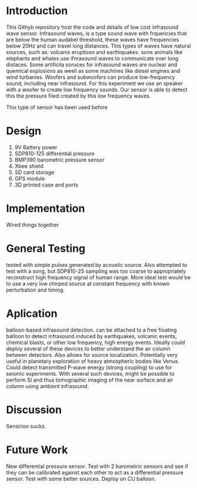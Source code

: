# Introduction
This Githyb repository host the code and details of low cost infrasound wave sensor. Infrasound waves, is a type sound wave with frquencies that are below the human audabel threshold, these waves have frequencies below 20Hz and can travel long distances. This types of waves have natural sources, such as: volcanix eruptiosn and earthiquakes. sone animals like elephants  and whales use ifnrasound waves to communicate over long distaces. Some artificila soruces for infrasound waves are nuclear and quemical explosions as weell as some machines like diesel engines and wind turbanies. Woofers and subwoofers can produce low-frequency sound, including near infrasound. For this experiment we use an speaker with a woofer to create low frequency sounds. Our sensor is able to detect this the pressure filed created by this low frequency  waves. 

This type of sensor has been used before 

# Design 
1. 9V Battery power 
2. SDP810-125 differential pressure 
3. BMP390 barometric pressure sensor 
4. Xbee shield 
5. SD card storage 
6. GPS module 
7. 3D printed case and ports 


# Implementation 
Wired things together 

# General Testing 
tested with simple pulses generated by acoustic source. Also attempted to test with a song, but SDP810-25 sampling was too coarse to appropriately reconstruct high frequency signal of human range. More ideal test would be to use a very low chirped source at constant frequency with known perturbation and timing. 

# Aplication 
balloon-based infrasound detection. can be attached to a free floating balloon to detect infrasound induced by earthquakes, volcanic events, chemical blasts, or other low frequency, high energy events. Ideally could deploy several of these devices to better understand the air column between detectors. Also allows for source localization. Potentially very useful in planetary exploration of heavy atmospheric bodies like Venus. Could detect transmitted P-wave energy (strong coupling) to use for seismic experiments. With several such devices, might be possible to perform SI and thus tomographic imaging of the near surface and air column using ambient infrasound. 

# Discussion 
Sensirion sucks. 

# Future Work
New differential pressure sensor. Test with 2 barometric sensors and see if they can be calibrated against each other to act as a differential pressure sensor. Test with some better sources. Deploy on CU balloon. 
